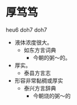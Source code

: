 # 厚笃笃
heu6 doh7 doh7
+ 液体浓度很大。
  * 如东方言词典
    - 今朝的粥～的。
+ 厚实。
  * 泰县方言志
+ 形容非常黏稠或厚实
  * 泰兴方言辞典
    - 今朝烧的粥～的
